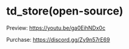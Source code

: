 # td_store(open-source)


Preview:
https://youtu.be/ga0EihNDx0c


Purchase: 
https://discord.gg/Zy9n57rE69
